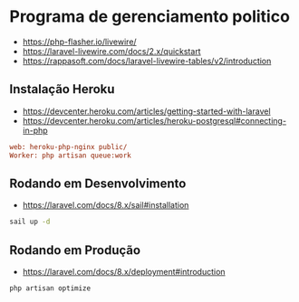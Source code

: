 # Programa de gerenciamento politico

- https://php-flasher.io/livewire/
- https://laravel-livewire.com/docs/2.x/quickstart
- https://rappasoft.com/docs/laravel-livewire-tables/v2/introduction

## Instalação Heroku
* https://devcenter.heroku.com/articles/getting-started-with-laravel
* https://devcenter.heroku.com/articles/heroku-postgresql#connecting-in-php

```ini
web: heroku-php-nginx public/
Worker: php artisan queue:work
```

## Rodando em Desenvolvimento
* https://laravel.com/docs/8.x/sail#installation

```bash
sail up -d
```

## Rodando em Produção
* https://laravel.com/docs/8.x/deployment#introduction

```bash
php artisan optimize
```
